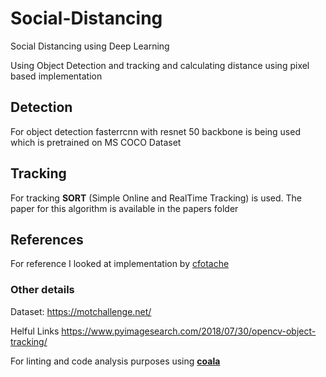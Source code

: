 # Social-Distancing
Social Distancing using Deep Learning

Using Object Detection and tracking and calculating distance using pixel based implementation

## Detection
For object detection fasterrcnn with resnet 50 backbone is being used which is pretrained on 
MS COCO Dataset

## Tracking
For tracking <b>SORT</b> (Simple Online and RealTime Tracking) is used. The paper for this algorithm is available in the papers folder

## References
For reference I looked at implementation by <a href="https://github.com/cfotache/pytorch_objectdetecttrack">cfotache</a>

### Other details

Dataset: 
  https://motchallenge.net/
  
Helful Links
  https://www.pyimagesearch.com/2018/07/30/opencv-object-tracking/

For linting and code analysis purposes using <a href="https://coala.io/#/home?lang=Python"><b>coala</b></a>
 
